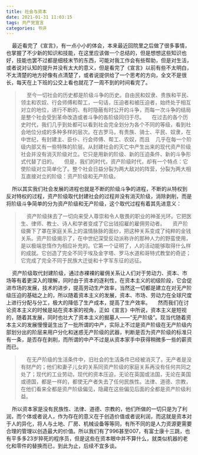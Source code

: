 ```yaml
---
title: 社会与资本
date: 2021-01-31 11:03:15
tags: 共产党宣言
categories: 书评
---
```

&nbsp;&nbsp;&nbsp;&nbsp;最近看完了《宣言》，有一点小小的体会，本来最近回院里之后做了很多事情，也掌握了不少新的知识和技能，在这里应该做一个总结的，但是想想这些知识也好，技能也罢不过都是细枝末节的东西，可能对我工作会有些帮助，但是对生活，或者说对认知的提升并没有太大的意义，但是看完了《宣言》以前有些不太明白，不太清楚的地方好像有点清楚了，或者说提供给了一个思考的方向，全文不是很长，每天在上下班的公交上看也就花了一周不到的时间看完了。
> &nbsp;&nbsp;&nbsp;&nbsp;至今一切社会的历史都是阶级斗争的历史。自由民和奴隶、贵族和平民、领主和农奴、行会师傅和帮工，一句话，压迫者和被压迫者，始终处于相互对立的地位，进行不断的、有时隐蔽有时公开的斗争，而每一次斗争的结局是整个社会受到革命改造或者斗争的各阶级同归于尽。
&nbsp;&nbsp;&nbsp;&nbsp;在过去的各个历史时代，我们几乎到处都可以看到社会完全划分为各个不同的等级，看到社会地位分成的多种多样的层次。在古罗马，有贵族、骑士、平民、奴隶，在中世纪，有封建主、臣仆、行会师傅、帮工、农奴，而且&nbsp;&nbsp;&nbsp;&nbsp;几乎在每一个阶级内部又有一些特殊的阶层。从封建社会的灭亡中产生出来的现代资产阶级社会并没有消灭阶级对立。它只是用新的阶级、新的压迫条件、新的斗争形式代替了旧的。
&nbsp;&nbsp;&nbsp;&nbsp;但是，我们的时代，资产阶级时代，却有一个特点：它使阶级对立简单化了。整个社会日益分裂为两大敌对的阵营，分裂为两大相互直接对立的阶级：资产阶级和无产阶级。

&nbsp;&nbsp;&nbsp;&nbsp;所以其实我们社会发展的进程也就是不断的阶级斗争的进程，不断的从特权到反对特权的过程，资产阶级取代封建社会的过程并没有消灭阶级，消除剥削，而是将阶级斗争简单的分为资产阶级和无产阶级，这个取代过程有着其先进意义：
>&nbsp;&nbsp;&nbsp;&nbsp;资产阶级抹去了一切向来受人尊崇和令人敬畏的职业的神圣光环。它把医生、律师、教士、诗人和学者变成了它出钱招雇的雇佣劳动者。
&nbsp;&nbsp;&nbsp;&nbsp;资产阶级撕下了罩在家庭关系上的温情脉脉的面纱，把这种关系变成了纯粹的金钱关系。资产阶级揭示了，在中世纪深受反动派称许的那种人力的野蛮使用，是以极端怠惰作为相应补充的。它第一个证明了，人的活动能够取得什么样的成就。它创造了完全不同于埃及金字塔、罗马水道和哥特式教堂的奇迹；它完成了完全不同于民族大迁徙和十字军东征的远征。

&nbsp;&nbsp;&nbsp;&nbsp;资产阶级取代封建阶级，通过赤裸裸的雇佣关系让人们对于劳动力、资本、市场等有着更深入的理解，同时由于资本的逐利性，在资本主义的初级阶段，它会促进市场的发展，技术的进步，提高劳动生产效率，当然这一切都是建立在对无产阶级压迫的基础之上的，所以随着资本主义的发展，资本、市场、劳动力在全球尺度上进行分配与分工，极大的降低了生产成本，提高了生产效率。
&nbsp;&nbsp;&nbsp;&nbsp;然而我们在讨论资本主义的时候是站在资本家的视角，正如《宣言》中所说，资本主义是短视的，随着其发展，同时也壮大了资本主义的掘墓人——“无产阶级”。现当代随着资本主义的发展慢慢诞生出了一批所谓的中产，实际上不过是资产阶级在无产阶级内部划分出的阶层来用户分化和迷惑无产阶级的武器，判断是否为资产阶级的标准只有一条，是否存在剥削，而所谓的中产不过是从资本家手中获得稍微多一些的薪资而已。
>&nbsp;&nbsp;&nbsp;&nbsp;在无产阶级的生活条件中，旧社会的生活条件已经被消灭了。无产者是没有财产的；他们和妻子儿女的关系同资产阶级的家庭关系再没有任何共同之处了；现代的工业劳动，现代的资本压迫，无论在英国或法国，无论在美国或德国，都是一样的，都使无产者失去了任何民族性。法律、道德、宗教，在他们看来全都是资产阶级偏见，隐藏在这些偏见后面的全都是资产阶级利益。

&nbsp;&nbsp;&nbsp;&nbsp;所以资本家是没有民族性、法律、道德、宗教的，他们所做的一切只是为了利润，而个体或者说人，作为存在的意义在于创造价值或者说利润，而这就是资本对于人的异化，将人与土地、厂房、机械设备等等同，有所不同的是人力资源更需要合理的管理以创造最大的价值。所以我们有了996甚至007，有富士康十三跳，也有平多多23岁猝死的程序员，但是这些在资本眼中并不算什么，就类似机器的老化和零件的替换而已，到此为止，后续不宜多谈。